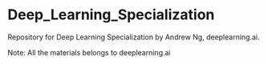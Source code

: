 # Deep_Learning_Specialization
Repository for Deep Learning Specialization by Andrew Ng, deeplearning.ai.


Note: All the materials belongs to deeplearning.ai